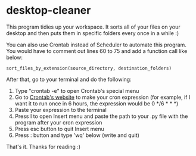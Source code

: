 # desktop-cleaner
This program tidies up your workspace. It sorts all of your files on your desktop and then puts them in specific folders every once in a while :)

You can also use Crontab instead of Scheduler to automate this program. You would have to comment out lines 60 to 75 and add a function call like below:
```
sort_files_by_extension(source_directory, destination_folders)
```
After that, go to your terminal and do the following:
1. Type "crontab -e" to open Crontab's special menu
2. Go to [Crontab's website](crontab.guru) to make your cron expression (for example, if I want it to run once in 6 hours, the expression would be 0 */6 * * *)
3. Paste your expression to the terminal
4. Press I to open Insert menu and paste the path to your .py file with the program after your cron expression
5. Press esc button to quit Insert menu
6. Press : button and type 'wq' below (write and quit)

That's it. Thanks for reading :)
